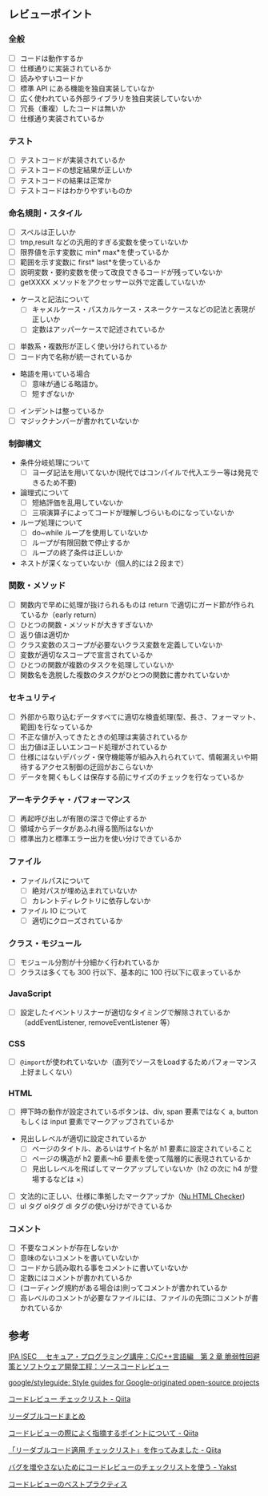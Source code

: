 ## レビューポイント

### 全般

- [ ] コードは動作するか
- [ ] 仕様通りに実装されているか
- [ ] 読みやすいコードか
- [ ] 標準 API にある機能を独自実装していなか
- [ ] 広く使われている外部ライブラリを独自実装していないか
- [ ] 冗長（重複）したコードは無いか
- [ ] 仕様通り実装されているか

### テスト

- [ ] テストコードが実装されているか
- [ ] テストコードの想定結果が正しいか
- [ ] テストコードの結果は正常か
- [ ] テストコードはわかりやすいものか

### 命名規則・スタイル

- [ ] スペルは正しいか
- [ ] tmp,result などの汎用的すぎる変数を使っていないか
- [ ] 限界値を示す変数に min* max*を使っているか
- [ ] 範囲を示す変数に first* last*を使っているか
- [ ] 説明変数・要約変数を使って改良できるコードが残っていないか
- [ ] getXXXX メソッドをアクセッサー以外で定義していないか
- ケースと記法について
    - [ ] キャメルケース・パスカルケース・スネークケースなどの記法と表現が正しいか
    - [ ] 定数はアッパーケースで記述されているか
- [ ] 単数系・複数形が正しく使い分けられているか
- [ ] コード内で名称が統一されているか
- 略語を用いている場合
    - [ ] 意味が通じる略語か。
    - [ ] 短すぎないか
- [ ] インデントは整っているか
- [ ] マジックナンバーが書かれていないか

### 制御構文

- 条件分岐処理について
    - [ ] ヨーダ記法を用いてないか(現代ではコンパイルで代入エラー等は発見できるため不要)
- 論理式について
    - [ ] 短絡評価を乱用していないか
    - [ ] 三項演算子によってコードが理解しづらいものになっていないか
- ループ処理について
    - [ ] do~while ループを使用していないか
    - [ ] ループが有限回数で停止するか
    - [ ] ループの終了条件は正しいか
- ネストが深くなっていないか（個人的には２段まで）

### 関数・メソッド

- [ ] 関数内で早めに処理が抜けられるものは return で適切にガード節が作られているか（early return）
- [ ] ひとつの関数・メソッドが大きすぎないか
- [ ] 返り値は適切か
- [ ] クラス変数のスコープが必要ないクラス変数を定義していないか
- [ ] 変数が適切なスコープで宣言されているか
- [ ] ひとつの関数が複数のタスクを処理していないか
- [ ] 関数名を逸脱した複数のタスクがひとつの関数に書かれていないか

### セキュリティ

- [ ] 外部から取り込むデータすべてに適切な検査処理(型、長さ、フォーマット、範囲)を行なっているか
- [ ] 不正な値が入ってきたときの処理は実装されているか
- [ ] 出力値は正しいエンコード処理がされているか
- [ ] 仕様にはないデバッグ・保守機能等が組み入れられていて、情報漏えいや期待するアクセス制御の迂回がおこらないか
- [ ] データを開くもしくは保存する前にサイズのチェックを行なっているか

### アーキテクチャ・パフォーマンス

- [ ] 再起呼び出しが有限の深さで停止するか
- [ ] 領域からデータがあふれ得る箇所はないか
- [ ] 標準出力と標準エラー出力を使い分けできているか

### ファイル

- ファイルパスについて
    - [ ] 絶対パスが埋め込まれていないか
    - [ ] カレントディレクトリに依存しないか
- ファイル IO について
    - [ ] 適切にクローズされているか

### クラス・モジュール

- [ ] モジュール分割が十分細かく行われているか
- [ ] クラスは多くても 300 行以下、基本的に 100 行以下に収まっているか

### JavaScript

- [ ] 設定したイベントリスナーが適切なタイミングで解除されているか（addEventListener, removeEventListener 等）

### CSS
- [ ] `@import`が使われていないか（直列でソースをLoadするためパフォーマンス上好ましくない）

### HTML

- [ ] 押下時の動作が設定されているボタンは、div, span 要素ではなく a, button もしくは input 要素でマークアップされているか
- 見出しレベルが適切に設定されているか
    - [ ] ページのタイトル、あるいはサイト名が h1 要素に設定されていること
    - [ ] ページの構造が h2 要素〜h6 要素を使って階層的に表現されているか
    - [ ] 見出しレベルを飛ばしてマークアップしていないか（h2 の次に h4 が登場するなどは ×）
- [ ] 文法的に正しい、仕様に準拠したマークアップか（[Nu HTML Checker](https://validator.w3.org/nu/#textarea))
- [ ] ul タグ olタグ dl タグの使い分けができているか

### コメント

- [ ] 不要なコメントが存在しないか
- [ ] 意味のないコメントを書いていないか
- [ ] コードから読み取れる事をコメントに書いていないか
- [ ] 定数にはコメントが書かれているか
- [ ] (コーディング規約がある場合は)則ってコメントが書かれているか
- [ ] 高レベルのコメントが必要なファイルには、ファイルの先頭にコメントが書かれているか

## 参考

[IPA ISEC 　セキュア・プログラミング講座：C/C++言語編　第 2 章 脆弱性回避策とソフトウェア開発工程：ソースコードレビュー](https://www.ipa.go.jp/security/awareness/vendor/programmingv2/contents/c103.html)

[google/styleguide: Style guides for Google-originated open-source projects](https://github.com/google/styleguide)

[コードレビュー チェックリスト - Qiita](https://qiita.com/yuyakato/items/f3f22f5ec366a650aa51)

[リーダブルコードまとめ](https://qiita.com/fkrw/items/7646563a2b238fbcff9a)

[コードレビューの際によく指摘するポイントについて - Qiita](https://qiita.com/twainy@github/items/055c8b60b7779239d88e)

[「リーダブルコード適用 チェックリスト」を作ってみました - Qiita](https://qiita.com/AKB428/items/574f94695de51fa1fa19)

[バグを増やさないためにコードレビューのチェックリストを使う - Yakst](https://yakst.com/ja/posts/1569)

[コードレビューのベストプラクティス](https://postd.cc/code-review-best-practices/)
